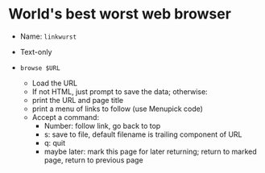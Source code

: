 # World's best worst web browser

* Name: `linkwurst`

* Text-only
* `browse $URL`
  * Load the URL
  * If not HTML, just prompt to save the data; otherwise:
  * print the URL and page title
  * print a menu of links to follow (use Menupick code)
  * Accept a command:
    * Number: follow link, go back to top
    * s: save to file, default filename is trailing component of URL
    * q: quit
    * maybe later: mark this page for later returning; return to marked page, return to previous page


